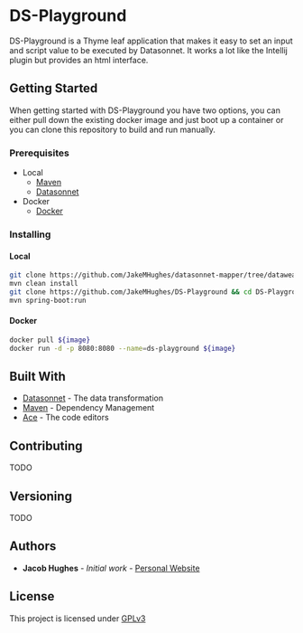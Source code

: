 # DS-Playground

DS-Playground is a Thyme leaf application that makes it easy to 
set an input and script value to be executed by Datasonnet. It works
a lot like the Intellij plugin but provides an html interface.

## Getting Started

When getting started with DS-Playground you have two options, you can
either pull down the existing docker image and just boot up a container
or you can clone this repository to build and run manually.

### Prerequisites

* Local  
    * [Maven]("https://maven.apache.org/install.html")  
    * [Datasonnet]("https://github.com/modusbox/datasonnet-mapper")   
* Docker
    * [Docker]("https://docs.docker.com/get-docker/")  

### Installing

#### Local
```bash
git clone https://github.com/JakeMHughes/datasonnet-mapper/tree/dataweave && cd datasonnet-mapper
mvn clean install
git clone https://github.com/JakeMHughes/DS-Playground && cd DS-Playground
mvn spring-boot:run
```

#### Docker
```bash
docker pull ${image}
docker run -d -p 8080:8080 --name=ds-playground ${image}
```

## Built With

* [Datasonnet](https://github.com/modusbox/datasonnet-mapper) - The data transformation
* [Maven](https://maven.apache.org/) - Dependency Management
* [Ace](https://ace.c9.io/) - The code editors

## Contributing

TODO

## Versioning

TODO

## Authors

* **Jacob Hughes** - *Initial work* - [Personal Website](https://hughesportal.com)

## License

This project is licensed under [GPLv3]("https://choosealicense.com/licenses/gpl-3.0/")